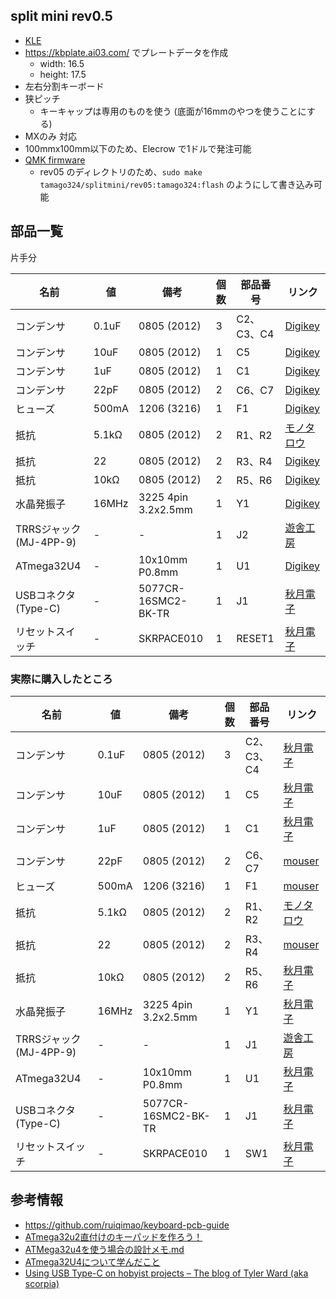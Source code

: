 ## split mini rev0.5

* [KLE](http://www.keyboard-layout-editor.com/#/gists/2827c62814e5930a3547bd9cb5cf1679)
* https://kbplate.ai03.com/ でプレートデータを作成
  * width: 16.5
  * height: 17.5
* 左右分割キーボード
* 狭ピッチ
  * キーキャップは専用のものを使う (底面が16mmのやつを使うことにする)
* MXのみ 対応
* 100mmx100mm以下のため、Elecrow で1ドルで発注可能
* [QMK firmware](https://github.com/tamago324/qmk_firmware/tree/tamago324/keyboards/tamago324/splitmini)
  * rev05 のディレクトリのため、`sudo make tamago324/splitmini/rev05:tamago324:flash` のようにして書き込み可能

## 部品一覧

片手分

| 名前                      | 値    | 備考                | 個数 | 部品番号   | リンク        |
| ---                       | ---   | ---                 | ---  | ---        | ---           |
| コンデンサ                | 0.1uF | 0805 (2012)         | 3    | C2、C3、C4 | [Digikey][1]  |
| コンデンサ                | 10uF  | 0805 (2012)         | 1    | C5         | [Digikey][2]  |
| コンデンサ                | 1uF   | 0805 (2012)         | 1    | C1         | [Digikey][3]  |
| コンデンサ                | 22pF  | 0805 (2012)         | 2    | C6、C7     | [Digikey][4]  |
| ヒューズ                  | 500mA | 1206 (3216)         | 1    | F1         | [Digikey][5]  |
| 抵抗                      | 5.1kΩ  | 0805 (2012)         | 2    | R1、R2     | [モノタロウ][13]  |
| 抵抗                      | 22    | 0805 (2012)         | 2    | R3、R4     | [Digikey][7]  |
| 抵抗                      | 10kΩ  | 0805 (2012)         | 2    | R5、R6     | [Digikey][6]  |
| 水晶発振子                | 16MHz | 3225 4pin 3.2x2.5mm | 1    | Y1         | [Digikey][8]  |
| TRRSジャック (MJ-4PP-9)   | -     | -                   | 1    | J2         | [遊舎工房][9] |
| ATmega32U4                | -     | 10x10mm P0.8mm      | 1    | U1         | [Digikey][10] |
| USBコネクタ (Type-C) | -     | 5077CR-16SMC2-BK-TR    | 1    | J1       | [秋月電子][11] |
| リセットスイッチ          | -     | SKRPACE010            | 1    | RESET1        | [秋月電子][12] |


### 実際に購入したところ

| 名前                      | 値    | 備考                | 個数 | 部品番号   | リンク        |
| ---                       | ---   | ---                 | ---  | ---        | ---           |
| コンデンサ                | 0.1uF | 0805 (2012)         | 3    | C2、C3、C4 | [秋月電子][21]  |
| コンデンサ                | 10uF  | 0805 (2012)         | 1    | C5         | [秋月電子][22]  |
| コンデンサ                | 1uF   | 0805 (2012)         | 1    | C1         | [秋月電子][23]  |
| コンデンサ                | 22pF  | 0805 (2012)         | 2    | C6、C7     | [mouser][24]  |
| ヒューズ                  | 500mA | 1206 (3216)         | 1    | F1         | [mouser][25]  |
| 抵抗                      | 5.1kΩ  | 0805 (2012)         | 2    | R1、R2     | [モノタロウ][13]  |
| 抵抗                      | 22    | 0805 (2012)         | 2    | R3、R4     | [mouser][27]  |
| 抵抗                      | 10kΩ  | 0805 (2012)         | 2    | R5、R6     | [秋月電子][26]  |
| 水晶発振子                | 16MHz | 3225 4pin 3.2x2.5mm | 1    | Y1         | [秋月電子][28]  |
| TRRSジャック (MJ-4PP-9)   | -     | -                   | 1    | J1         | [遊舎工房][29] |
| ATmega32U4                | -     | 10x10mm P0.8mm      | 1    | U1         | [秋月電子][30] |
| USBコネクタ (Type-C) | -     | 5077CR-16SMC2-BK-TR    | 1    | J1       | [秋月電子][11] |
| リセットスイッチ          | -     | SKRPACE010           | 1    | SW1        | [秋月電子][12] |


## 参考情報

* https://github.com/ruiqimao/keyboard-pcb-guide
* [ATmega32u2直付けのキーパッドを作ろう！](https://taro-hayashi.github.io/LetsMakeaKeypadWithAtmega32u2/)
* [ATMega32u4を使う場合の設計メモ\.md](https://gist.github.com/s-show/286ffb1f5d9c886b514ff7a37e6d8d37)
* [ATmega32U4について学んだこと](https://zenn.dev/koron/articles/a2e220d73800ba)
* [Using USB Type\-C on hobyist projects – The blog of Tyler Ward \(aka scorpia\)](https://www.scorpia.co.uk/2016/03/17/using-usb-type-c-on-hobyist-projects/)


[1]:https://www.digikey.com/product-detail/en/samsung-electro-mechanics/CL21B104MBCNNNC/1276-2450-1-ND/3890536
[2]:https://www.digikey.com/product-detail/en/samsung-electro-mechanics/CL21A106KOQNNNG/1276-6455-1-ND/5958083
[3]:https://www.digikey.com/product-detail/en/samsung-electro-mechanics/CL21B105KAFNNNE/1276-1066-1-ND/3889152
[4]:https://www.digikey.com/product-detail/en/samsung-electro-mechanics/CL21C220JB61PNC/1276-2605-1-ND/3890691
[5]:https://www.digikey.com/product-detail/en/bel-fuse-inc/0ZCJ0050AF2E/507-1803-1-ND/4156312
[6]:https://www.digikey.com/product-detail/en/panasonic-electronic-components/ERA-6AEB103V/P10KDACT-ND/1465971
[7]:https://www.digikey.com/product-detail/en/panasonic-electronic-components/ERJ-6GEYJ220V/P22ACT-ND/87316
[8]:https://www.digikey.com/product-detail/en/CX3225SB16000D0GZJC1/1253-1698-1-ND/5995245/?itemSeq=264931473
[9]:https://shop.yushakobo.jp/products/a0800tr-01-1
[10]:https://www.digikey.com/product-detail/en/microchip-technology/ATMEGA32U4-AU/ATMEGA32U4-AU-ND/1914602
[11]:https://akizukidenshi.com/catalog/g/gC-14356/
[12]:https://akizukidenshi.com/catalog/g/gP-06185/
[13]:https://www.monotaro.com/g/04269677/?t.q=5.1K%20%E3%83%81%E3%83%83%E3%83%97%E6%8A%B5%E6%8A%97

[21]:https://akizukidenshi.com/catalog/g/gP-00093/
[22]:https://akizukidenshi.com/catalog/g/gP-13606/
[23]:https://akizukidenshi.com/catalog/g/gP-15331/
[24]:https://www.mouser.jp/ProductDetail/Samsung-Electro-Mechanics/CL21C220JB61PNC?qs=uvHW8qpSFORHMf5PV5yOeg%3D%3D
[25]:https://www.mouser.jp/ProductDetail/Bel-Fuse/0ZCJ0050AF2E?qs=SRYZG9HaIQ3Oqm1PQp276Q%3D%3D
[26]:https://akizukidenshi.com/catalog/g/gR-11797/
[27]:https://www.mouser.jp/ProductDetail/Panasonic/ERJ-6GEYJ220V?qs=tQNqqtTOejK5J3XsPrLscg%3D%3D
[28]:https://akizukidenshi.com/catalog/g/gP-02457/
[29]:https://shop.yushakobo.jp/products/a0800tr-01-1
[30]:https://akizukidenshi.com/catalog/g/gI-09835/
